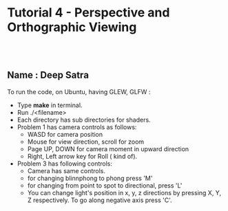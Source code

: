 # Tutorial 4 - Perspective and Orthographic Viewing

<br>
<br>

## Name : Deep Satra

To run the code, on Ubuntu, having GLEW, GLFW :

 - Type **make** in terminal.
 - Run ./&lt;filename&gt;
 - Each directory has sub directories for shaders.
 - Problem 1 has camera controls as follows: 
    - WASD for camera position
    - Mouse for view direction, scroll for zoom
    - Page UP, DOWN for camera moment in upward direction
    - Right, Left arrow key for Roll ( kind of).
 - Problem 3 has following controls:
    - Camera has same controls.
    - for changing blinnphong to phong press 'M'
    - for changing from point to spot to directional, press 'L'
    - You can change light's position in x, y, z directions by pressing X, Y, Z respectively. To go along negative axis press 'C'.

<br>
<br>


